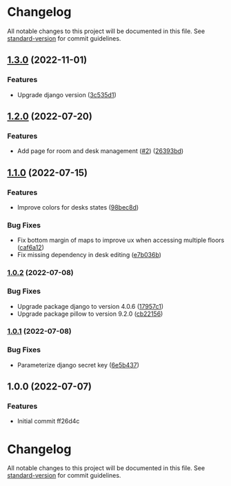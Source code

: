 # Changelog

All notable changes to this project will be documented in this file. See [standard-version](https://github.com/conventional-changelog/standard-version) for commit guidelines.

## [1.3.0](https://github.com/aivot-digital/multispace/compare/v1.2.0...v1.3.0) (2022-11-01)


### Features

* Upgrade django version ([3c535d1](https://github.com/aivot-digital/multispace/commits/3c535d1a752935d965c51a67a5c649bda2f15646))

## [1.2.0](https://github.com/aivot-digital/multispace/compare/v1.1.0...v1.2.0) (2022-07-20)


### Features

* Add page for room and desk management ([#2](https://github.com/aivot-digital/multispace/issues/2)) ([26393bd](https://github.com/aivot-digital/multispace/commits/26393bdea51e208a9d7eaac3218d6114b5dbb87c))

## [1.1.0](https://github.com/aivot-digital/multispace/compare/v1.0.2...v1.1.0) (2022-07-15)


### Features

* Improve colors for desks states ([98bec8d](https://github.com/aivot-digital/multispace/commits/98bec8d8654110064e4764725d1f91590b5b87e1))


### Bug Fixes

* Fix bottom margin of maps to improve ux when accessing multiple floors ([caf6a12](https://github.com/aivot-digital/multispace/commits/caf6a126e66321545741905ab180f836bbafad87))
* Fix missing dependency in desk editing ([e7b036b](https://github.com/aivot-digital/multispace/commits/e7b036b99e730918e6962d69291d1dac4a7d64f1))

### [1.0.2](https://github.com/aivot-digital/multispace/compare/v1.0.1...v1.0.2) (2022-07-08)


### Bug Fixes

* Upgrade package django to version 4.0.6 ([17957c1](https://github.com/aivot-digital/multispace/commits/17957c1f94dd67b356a014ca9c4f217ebe17391a))
* Upgrade package pillow to version 9.2.0 ([cb22156](https://github.com/aivot-digital/multispace/commits/cb221563406d3a65554c81847a9fa2ff06e59231))

### [1.0.1](https://github.com/aivot-digital/multispace/compare/v1.0.0...v1.0.1) (2022-07-08)


### Bug Fixes

* Parameterize django secret key ([6e5b437](https://github.com/aivot-digital/multispace/commits/6e5b43722d39287a5d79efd80e88657cbbff9b0e))

## 1.0.0 (2022-07-07)


### Features

* Initial commit ff26d4c

# Changelog

All notable changes to this project will be documented in this file. See [standard-version](https://github.com/conventional-changelog/standard-version) for commit guidelines.

